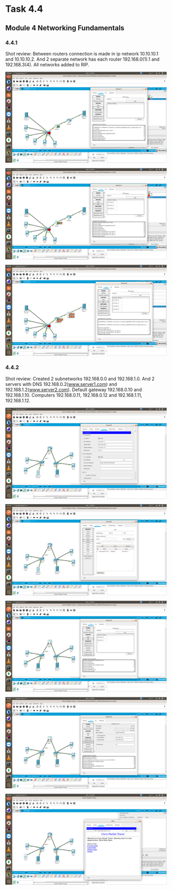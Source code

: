 # Task 4.4

## Module 4 Networking Fundamentals

### 4.4.1

Shot review: Between routers connection is made in ip network 10.10.10.1 and 10.10.10.2. And 2 separate network has each router 192.168.0(1).1 and 192.168.3(4). All networks added to RIP.

![networking](./images/task4_41.png)

![networking](./images/task4_42.png)

![networking](./images/task4_43.png)

### 4.4.2

Shot review: Created 2 subnetworks 192.168.0.0 and 192.168.1.0. And 2 servers with DNS 192.168.0.2(www.server1.com) and 192.168.1.2(www.server2.com). Default gateway 192.168.0.10 and 192.168.1.10. Computers 192.168.0.11, 192.168.0.12 and 192.168.1.11, 192.168.1.12.

![networking](./images/task4_44.png)

![networking](./images/task4_45.png)

![networking](./images/task4_46.png)

![networking](./images/task4_47.png)

![networking](./images/task4_48.png)
